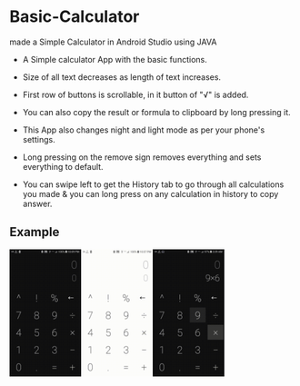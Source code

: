 # Basic-Calculator
made a Simple Calculator in Android Studio using JAVA

* A Simple calculator App with the basic functions.

* Size of all text decreases as length of text increases.

* First row of buttons is scrollable, in it button of "√" is added.

* You can also copy the result or formula to clipboard by long pressing it.

* This App also changes night and light mode as per your phone's settings.

* Long pressing on the remove sign removes everything and sets everything to default.

* You can swipe left to get the History tab to go through all calculations you made & you can long press on any calculation in history to copy answer.

## Example
<div style="display:flex;">
<img alt="App image" src="Examples/example1.gif" width="25%">
<img alt="App image" src="Examples/example2.gif" width="25%">
<img alt="App image" src="Examples/example3.gif" width="25%">
</div>
